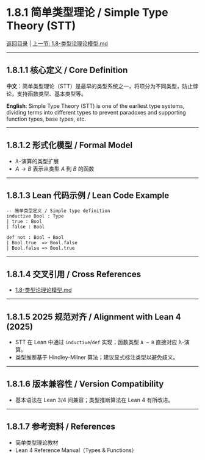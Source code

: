 # 1.8.1 简单类型理论 / Simple Type Theory (STT)

[返回目录](../CONTINUOUS_PROGRESS.md) | [上一节: 1.8-类型论理论模型.md](1.8-类型论理论模型.md)

---

## 1.8.1.1 核心定义 / Core Definition

**中文**：简单类型理论（STT）是最早的类型系统之一，将项分为不同类型，防止悖论，支持函数类型、基本类型等。

**English**: Simple Type Theory (STT) is one of the earliest type systems, dividing terms into different types to prevent paradoxes and supporting function types, base types, etc.

---

## 1.8.1.2 形式化模型 / Formal Model

- $\lambda$-演算的类型扩展
- $A \to B$ 表示从类型 $A$ 到 $B$ 的函数

---

## 1.8.1.3 Lean 代码示例 / Lean Code Example

```lean
-- 简单类型定义 / Simple type definition
inductive Bool : Type
| true : Bool
| false : Bool

def not : Bool → Bool
| Bool.true  => Bool.false
| Bool.false => Bool.true
```

---

## 1.8.1.4 交叉引用 / Cross References

- [1.8-类型论理论模型.md](1.8-类型论理论模型.md)

---

## 1.8.1.5 2025 规范对齐 / Alignment with Lean 4 (2025)

- STT 在 Lean 中通过 `inductive`/`def` 实现；函数类型 `A → B` 直接对应 λ-演算。
- 类型推断基于 Hindley-Milner 算法；建议显式标注类型以避免歧义。

---

## 1.8.1.6 版本兼容性 / Version Compatibility

- 基本语法在 Lean 3/4 间兼容；类型推断算法在 Lean 4 有所改进。

---

## 1.8.1.7 参考资料 / References

- 简单类型理论教材
- Lean 4 Reference Manual（Types & Functions）
